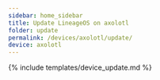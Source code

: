 ```yaml
---
sidebar: home_sidebar
title: Update LineageOS on axolotl
folder: update
permalink: /devices/axolotl/update/
device: axolotl
---
```

{% include templates/device_update.md %}

